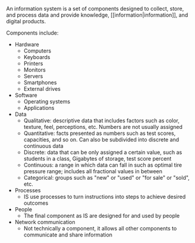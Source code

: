 An information system is a set of components designed to collect, store, and process data and provide knowledge, [[information|information]], and digital products.

Components include:
- Hardware
	- Computers
	- Keyboards
	- Printers
	- Monitors
	- Servers
	- Smartphones
	- External drives
- Software
	- Operating systems
	- Applications
- Data
	- Qualitative: descriptive data that includes factors such as color, texture, feel, perceptions, etc. Numbers are not usually assigned
	- Quantitative: facts presented as numbers such as test scores, capacities, and so on. Can also be subdivided into discrete and continuous data
	- Discrete: data that can be only assigned a certain value, such as students in a class, Gigabytes of storage, test score percent
	- Continuous: a range in which data can fall in such as optimal tire pressure range; includes all fractional values in between
	- Categorical: groups such as "new" or "used" or "for sale" or "sold", etc.
- Processes
	- IS use processes to turn instructions into steps to achieve desired outcomes
- People
	- The final component as IS are designed for and used by people
- Network communication
	- Not technically a component, it allows all other components to communicate and share information